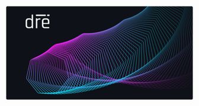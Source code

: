 <h1 align="center">
  <img src="https://raw.githubusercontent.com/gabrielediremigio/gabrielediremigio/master/hero.png" alt="hero image"/>
</h1>
